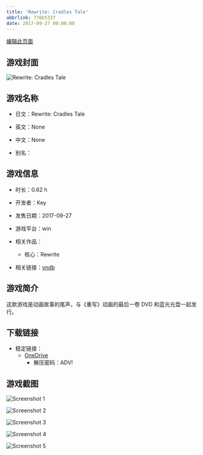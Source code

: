 ```yaml
---
title: 'Rewrite: Cradles Tale'
abbrlink: 776b5337
date: 2017-09-27 00:00:00
---
```

[编辑此页面](https://github.com/ACG-3/ADV3-source/blob/main/source/_posts/games/Rewrite%20Cradles%20Tale.md)

## 游戏封面

![Rewrite: Cradles Tale](https://pan.timero.xyz/onedrive/img_lib_001/Rewrite%20Cradles%20Tale_cover.avif)


## 游戏名称

- 日文：Rewrite: Cradles Tale
- 英文：None
- 中文：None

- 别名：


## 游戏信息

- 时长：0.62 h
- 开发者：Key
- 发售日期：2017-09-27
- 游戏平台：win
- 相关作品：
   - 核心：Rewrite

- 相关链接：[vndb](https://vndb.org/v21644)


## 游戏简介

这款游戏是动画故事的尾声，与《重写》动画的最后一卷 DVD 和蓝光光盘一起发行。


## 下载链接

- 稳定链接：
    - [OneDrive](https://pan.timero.xyz/onedrive/adv_lib_001/Rewrite%20Cradles%20Tale)
        - 解压密码：ADV!



## 游戏截图


![Screenshot 1](https://pan.timero.xyz/onedrive/img_lib_001/Rewrite%20Cradles%20Tale_Screenshot_1.avif)

![Screenshot 2](https://pan.timero.xyz/onedrive/img_lib_001/Rewrite%20Cradles%20Tale_Screenshot_2.avif)

![Screenshot 3](https://pan.timero.xyz/onedrive/img_lib_001/Rewrite%20Cradles%20Tale_Screenshot_3.avif)

![Screenshot 4](https://pan.timero.xyz/onedrive/img_lib_001/Rewrite%20Cradles%20Tale_Screenshot_4.avif)

![Screenshot 5](https://pan.timero.xyz/onedrive/img_lib_001/Rewrite%20Cradles%20Tale_Screenshot_5.avif)

